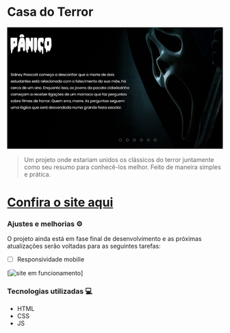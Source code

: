# Casa do Terror

<img src="./site.png" alt="Imagem inicial do site">

> Um projeto onde estariam unidos os clássicos do terror juntamente como seu resumo para conhecê-los melhor. Feito de maneira simples e prática.

<h1><a href="https://barcellos-estudio.github.io/projeto-casa-do-terror/">Confira o site aqui</a></h1>

### Ajustes e melhorias ⚙️

O projeto ainda está em fase final de desenvolvimento e as próximas atualizações serão voltadas para as seguintes tarefas:

- [ ] Responsividade mobilie

[<img src="./CasaDoTerror.gif" alt="site em funcionamento">]

### Tecnologias utilizadas 💻

- HTML
- CSS
- JS

